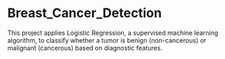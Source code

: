 # Breast_Cancer_Detection
This project applies Logistic Regression, a supervised machine learning algorithm, to classify whether a tumor is benign (non-cancerous) or malignant (cancerous) based on diagnostic features.
